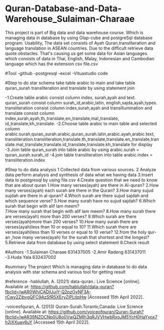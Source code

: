 # Quran-Database-and-Data-Warehouse_Sulaiman-Charaae
This project is  part of Big data and data warehouse course.  Which is managing data in database by using Olap-cube and postgreSql database program.
Usability, The data set consists of Ayah Quran,transliteration and language translation in ASEAN countries. Due to the difficult retrieve data quote obstacles. That's causing us get some data for Asian languages. which consists of data in Thai, English, Malay, Indonesian and Cambodian language which has the extension csv file.csv

#Tool 
-github
-postgresql 
-excel 
-Vituastudio code

#Step to do star schema 
take table arabic to main and take table quran_surah transliteration and translate by using statement join

-1.Create table arabic consist column index, surah,ayah and text.
quran_surah consist column surah_id,arabic,latin, english,sajda,ayah,types.
 transliteration consist column index,surah,ayah and transillumination and 
translate consist  column index,surah,ayah,th_translate,en_translate,mal_translate,
id_translate,kh_translate.
-2.Choose table arabic to main table and selected column arabic.surah,quran_surah.arabic,quran_surah.latin,arabic.ayah,arabic.text, 
transliteration.transliteration,translate.th_translate,translate.en_translate,translate.mal_translate,translate.id_translate,translate.kh_translate for display
-3.Join table quran_surah into table arabic by using arabic.surah = quran_surah.surah_id
-4.join table transliteration into table arabic.index = transliteration.index

#Step to do data analysis
1 Collected data from various sources.
2 Analyze data perform analysis and synthesis of data what we having data
3.Insert data to postgresql by using file.csv
4.Create question that we need to know that are about quran
    1.How many verses(ayah) are there in Al-quran?
    2.How many verses(ayah) each surah are there in the Quran?
    3.How many sujud sujdah are there in al-quran?
    4.Which surah are there sujud sajdah and which sequence verse?
    5.How many surah have no sujud sajdah?
    6.Which surah that begin with alif lam meem?  
    7.How many surah that begin with alif lam meem?
    8.How many surah there are verses(ayah) more than 200 verses?
    9.Which surah are there verses(ayah)more than 200 verses?
    10.How many surah there are verses(ayah)less than 10 or equal to 10?
    11.Which surah there are verses(ayah)less than 10 verses or equal to 10 verse?
    12.from the holy qur-an ,how many verses(ayah) for the surah that shortest and the longest?
5.Retrieve data from  database by using select statement
6.Check result 

#Authors
-1.Sulaiman Charaae 631437005 
-2.Amir Radeng 631437011
-3.Huda Yala 632437002

#summary
The project Which is managing data in database to do data analysis with star schema and various tool for getting result 

#reference
-hablullah, A. (2021) data-quran.: Live Science [online]. Available at: https://github.com/hablullah/data-quran?fbclid=IwAR0WhiCADjUujY-Q2pzOvNF3A-rCwv2ZibvgQFC9AzSfR5XEryZiPLtIpHw [Accessed 15th April 2022]. 

-voiceofquran, A. (2013) Quran-Surah.Toranto,Canada: Live Science [online]. Available at: https://github.com/voiceofquran/Quran-Surah?fbclid=IwAR39NZOCNp0U8o0VwQZMIh3qRJVVHwbRxoJM5YcH0HaYyox7h2jXXuay6uY
[Accessed 15th April 2022].  


